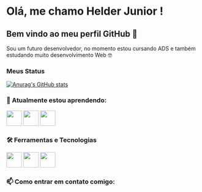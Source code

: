 # Olá, me chamo Helder Junior ! 
## Bem vindo ao meu perfil GitHub 👋
Sou um futuro desenvolvedor, no momento estou cursando ADS e também estudando muito desenvolvimento Web 🤓

### Meus Status

[![Anurag's GitHub stats](https://github-readme-stats.vercel.app/api?username=helderjuniores)](https://github.com/helderjuniores/github-readme-stats)


### 🌱 Atualmente estou aprendendo:
<div>
<img src="https://cdn.jsdelivr.net/gh/devicons/devicon@latest/icons/html5/html5-original.svg" width="40" height="40"/>
<img src="https://cdn.jsdelivr.net/gh/devicons/devicon@latest/icons/css3/css3-original.svg" width="40" height="40"/>
<img src="https://cdn.jsdelivr.net/gh/devicons/devicon@latest/icons/javascript/javascript-original.svg" width="40" height="40"/>
 </div>

### 🛠️ Ferramentas e Tecnologias
<div>
<img src="https://cdn.jsdelivr.net/gh/devicons/devicon@latest/icons/fedora/fedora-plain.svg" width="40" height="40"/>
<img src="https://cdn.jsdelivr.net/gh/devicons/devicon@latest/icons/git/git-original.svg" width="40" height="40"/>
<img src="https://cdn.jsdelivr.net/gh/devicons/devicon@latest/icons/vscode/vscode-original.svg" width="40" height="40"/>
</div>

### 📫 Como entrar em contato comigo:

